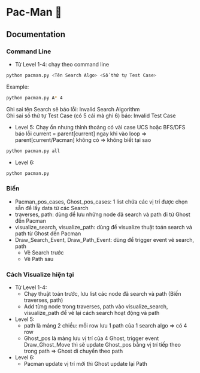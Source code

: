 # Pac-Man 🤖

## Documentation
### Command Line
- Từ Level 1-4: chạy theo command line
```bash
python pacman.py <Tên Search Algo> <Số thứ tự Test Case>
```
Example:
```bash
python pacman.py A* 4
```
Ghi sai tên Search sẽ báo lỗi: Invalid Search Algorithm<br>
Ghi sai số thứ tự Test Case (có 5 cái mà ghi 6) báo: Invalid Test Case

- Level 5: Chạy ổn nhưng thỉnh thoảng có vài case UCS hoặc BFS/DFS báo lỗi current = parent[current] ngay khi vào loop => parent[current/Pacman] không có => không biết tại sao
```bash
python pacman.py all
```

- Level 6:
```bash
python pacman.py
```

### Biến
- Pacman_pos_cases, Ghost_pos_cases: 1 list chứa các vị trí được chọn sẵn để lấy data từ các Search
- traverses, path: dùng để lưu những node đã search và path đi từ Ghost đến Pacman
- visualize_search, visualize_path: dùng để visualize thuật toán search và path từ Ghost đến Pacman
- Draw_Search_Event, Draw_Path_Event: dùng để trigger event vẽ search, path
  - Vẽ Search trước
  - Vẽ Path sau 

### Cách Visualize hiện tại
- Từ Level 1-4:
  - Chạy thuật toán trước, lưu list các node đã search và path (Biến traverses, path)
  - Add từng node trong traverses, path vào visualize_search, visualize_path để vẽ lại cách search hoạt động và path
- Level 5:
  - path là mảng 2 chiều: mỗi row lưu 1 path của 1 search algo => có 4 row
  - Ghost_pos là mảng lưu vị trí của 4 Ghost, trigger event Draw_Ghost_Move thì sẽ update Ghost_pos bằng vị trí tiếp theo trong path => Ghost di chuyển theo path
- Level 6:
  - Pacman update vị trí mới thì Ghost update lại Path
